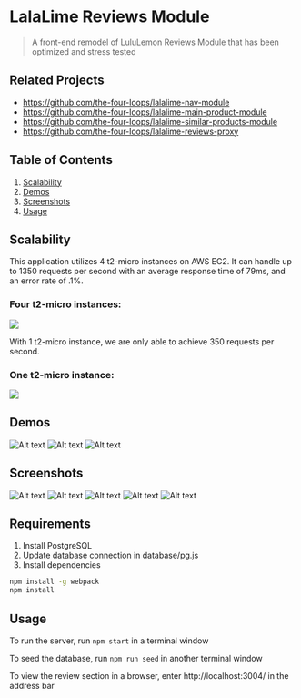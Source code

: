 # LalaLime Reviews Module

> A front-end remodel of LuluLemon Reviews Module that has been optimized and stress tested

## Related Projects

  - https://github.com/the-four-loops/lalalime-nav-module
  - https://github.com/the-four-loops/lalalime-main-product-module
  - https://github.com/the-four-loops/lalalime-similar-products-module
  - https://github.com/the-four-loops/lalalime-reviews-proxy


## Table of Contents

1. [Scalability](#Scalability)
2. [Demos](#Demos)
3. [Screenshots](#Screenshots)
4. [Usage](#Usage)

## Scalability

This application utilizes 4 t2-micro instances on AWS EC2. It can handle up to 1350 requests per second with an average response time of 79ms, and an error rate of .1%.

### Four t2-micro instances:
![](https://i.imgur.com/z2n71EE.png)

With 1 t2-micro instance, we are only able to achieve 350 requests per second.

### One t2-micro instance:
![](https://i.imgur.com/sHAqaon.png)

## Demos

![Alt text](https://i.imgur.com/WgTCMoU.gif)
![Alt text](https://i.imgur.com/fsQ7LVf.gif)
![Alt text](https://i.imgur.com/3Wnatsp.gif)

## Screenshots

![Alt text](https://i.imgur.com/8BAu5rM.png)
![Alt text](https://i.imgur.com/GhqHsPT.png)
![Alt text](https://i.imgur.com/tsQ2wF2.png)
![Alt text](https://i.imgur.com/e7174N7.png)
![Alt text](https://i.imgur.com/gGBEeDu.png)


## Requirements

1. Install PostgreSQL
2. Update database connection in database/pg.js
3. Install dependencies

```sh
npm install -g webpack
npm install
```



## Usage

To run the server, run ``` npm start ``` in a terminal window

To seed the database, run ``` npm run seed ``` in another terminal window

To view the review section in a browser, enter http://localhost:3004/ in the address bar





